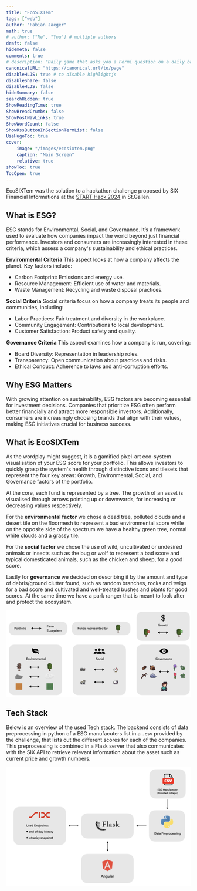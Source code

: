 ```yaml
---
title: "EcoSIXTem"
tags: ["web"]
author: "Fabian Jaeger"
math: true
# author: ["Me", "You"] # multiple authors
draft: false
hidemeta: false
comments: true
# description: "Daily game that asks you a Fermi question on a daily basis."
canonicalURL: "https://canonical.url/to/page"
disableHLJS: true # to disable highlightjs
disableShare: false
disableHLJS: false
hideSummary: false
searchHidden: true
ShowReadingTime: true
ShowBreadCrumbs: false
ShowPostNavLinks: true
ShowWordCount: false
ShowRssButtonInSectionTermList: false
UseHugoToc: true
cover:
    image: "/images/ecosixtem.png"
    caption: "Main Screen"
    relative: true
showToc: true
TocOpen: true
---
```


EcoSIXTem was the solution to a hackathon challenge proposed by SIX Financial Informations at the [START Hack 2024](https://www.startglobal.org/start-hack/home) in St.Gallen.

## What is ESG?
ESG stands for Environmental, Social, and Governance. It’s a framework used to evaluate how companies impact the world beyond just financial performance. Investors and consumers are increasingly interested in these criteria, which assess a company's sustainability and ethical practices.

**Environmental Criteria**
This aspect looks at how a company affects the planet. Key factors include:

- Carbon Footprint: Emissions and energy use.
- Resource Management: Efficient use of water and materials.
- Waste Management: Recycling and waste disposal practices.

**Social Criteria**
Social criteria focus on how a company treats its people and communities, including:

- Labor Practices: Fair treatment and diversity in the workplace.
- Community Engagement: Contributions to local development.
- Customer Satisfaction: Product safety and quality.


**Governance Criteria**
This aspect examines how a company is run, covering:

- Board Diversity: Representation in leadership roles.
- Transparency: Open communication about practices and risks.
- Ethical Conduct: Adherence to laws and anti-corruption efforts.


## Why ESG Matters
With growing attention on sustainability, ESG factors are becoming essential for investment decisions. Companies that prioritize ESG often perform better financially and attract more responsible investors. Additionally, consumers are increasingly choosing brands that align with their values, making ESG initiatives crucial for business success.

## What is EcoSIXTem

As the wordplay might suggest, it is a gamified pixel-art eco-system visualisation of your ESG score for your portfolio. This allows investors to quickly grasp the system's health through distinctive icons and tilesets that represent the four key areas: Growth, Environmental, Social, and Governance factors of the portfolio. 

At the core, each fund is represented by a tree. The growth of an asset is visualised through arrows pointing up or downwards, for increasing or decreasing values respectively.

For the **environmental factor** we chose a dead tree, polluted clouds and a desert tile on the floormesh to represent a bad environmental score while on the opposite side of the spectrum we have a healthy green tree, normal white clouds and a grassy tile.

For the **social factor** we chose the use of wild, uncultivated or undesired animals or insects such as the bug or wolf to represent a bad score and typical domesticated animals, such as the chicken and sheep, for a good score.

Lastly for **governance** we decided on describing it by the amount and type of debris/ground clutter found, such as random branches, rocks and twigs for a bad score and cultivated and well-treated bushes and plants for good scores. At the same time we have a park ranger that is meant to look after and protect the ecosystem.


![Overview of ecoSIXtem](images/overview_ecosixtem.png)


## Tech Stack

Below is an overview of the used Tech stack. The backend consists of data preprocessing in python of a ESG manufacuters list in a `.csv` provided by the challenge, that lists out the different scores for each of the companies. This preprocessing is combined in a Flask server that also communicates with the SIX API to retrieve relevant information about the asset such as current price and growth numbers.

![Overview of Tech Stack](images/architecture.png)